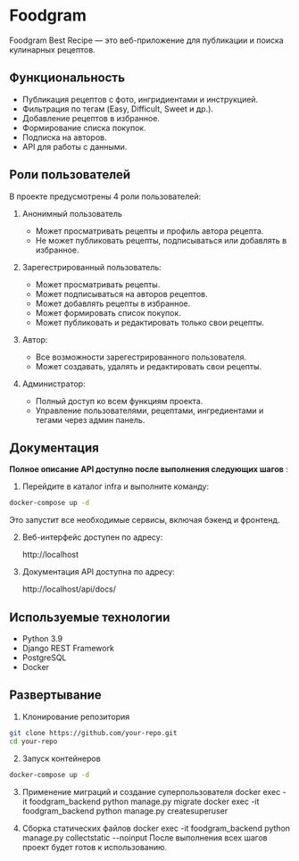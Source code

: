 # Foodgram

Foodgram Best Recipe — это веб-приложение для публикации и поиска кулинарных рецептов.  

## Функциональность  
- Публикация рецептов с фото, ингридиентами и инструкцией.  
- Фильтрация по тегам (Easy, Difficult, Sweet и др.).  
- Добавление рецептов в избранное. 
- Формирование списка покупок.  
- Подписка на авторов.  
- API для работы с данными.  

## Роли пользователей
В проекте предусмотрены 4 роли пользователей:

1. Анонимный пользователь
    - Может просматривать рецепты и профиль автора рецепта.
    - Не может публиковать рецепты, подписываться или добавлять в избранное.

2. Зарегестрированный пользователь:
    - Может просматривать рецепты.
    - Может подписываться на авторов рецептов.
    - Может добавлять рецепты в избранное.
    - Может формировать список покупок.
    - Может публиковать и редактировать только свои рецепты.
3. Автор:
    - Все возможности зарегестрированного пользователя.
    - Может создавать, удалять и редактировать свои рецепты.
4. Администратор:
    - Полный доступ ко всем функциям проекта.
    - Управление пользователями, рецептами, ингредиентами и тегами через админ панель.

## Документация
**Полное описание API доступно после выполнения следующих шагов** :

1. Перейдите в каталог infra и выполните команду:

```bash
docker-compose up -d
```
Это запустит все необходимые сервисы, включая бэкенд и фронтенд.

2. Веб-интерфейс доступен по адресу:

    http://localhost

3. Документация API доступна по адресу:

    http://localhost/api/docs/


## Используемые технологии
- Python 3.9
- Django REST Framework
- PostgreSQL
- Docker

## Развертывание
1. Клонирование репозитория
```bash
git clone https://github.com/your-repo.git
cd your-repo
```
2. Запуск контейнеров
```bash
docker-compose up -d
```

3. Применение миграций и создание суперпользователя 
    docker exec -it foodgram_backend python manage.py migrate
    docker exec -it foodgram_backend python manage.py createsuperuser

4. Сборка статических файлов 
    docker exec -it foodgram_backend python manage.py collectstatic --noinput
    После выполнения всех шагов проект будет готов к использованию.

